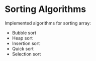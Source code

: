 # Sorting Algorithms
Implemented algorithms for sorting array:
- Bubble sort
- Heap sort
- Insertion sort
- Quick sort
- Selection sort
